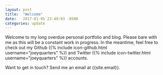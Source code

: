 ```yaml
---
layout: post
title:  "Welcome"
date:   2017-01-05 23:49:03 -0500
categories: update
---
```

Welcome to my long overdue personal portfolio and blog. Please bare with me as this will be a constant work in progress. In the meantime, feel free to check out my Github ({% include icon-github.html username="joeyquarters" %}) and Twitter ({% include icon-twitter.html username="joeyquarters" %}) accounts.

Want to get in touch? Send me an email at {{site.email}}.
